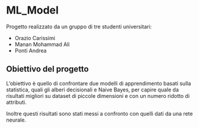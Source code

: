 # ML_Model

Progetto realizzato da un gruppo di tre studenti universitari:
* Orazio Carissimi
* Manan Mohammad Ali
* Ponti Andrea

## Obiettivo del progetto 

L’obiettivo è quello di confrontare due modelli di apprendimento basati sulla statistica, quali gli alberi decisionali e Naive Bayes, per capire quale da risultati migliori su dataset di piccole dimensioni e con un numero ridotto di attributi.

Inoltre questi risultati sono stati messi a confronto con quelli dati da una rete neurale.
